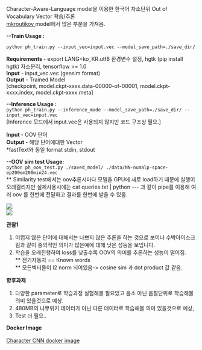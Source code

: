 Character-Aware-Language model을 이용한 한국어 자소단위 Out of Vocabulary Vector 학습/추론<br> <a href="https://github.com/mkroutikov/tf-lstm-char-cnn"> mkroutikov </a> model에서 많은 부분을 가져옴.

<b> --Train Usage : </b>
 
```python ph_train.py --input_vec=input.vec --model_save_path=./save_dir/```

<b> Requirements </b> - export LANG=ko_KR.utf8 환경변수 설정, hgtk (pip install hgtk) 자소분리, tensorflow >= 1.0<br>
  <b>Input</b> - input_vec.vec (gensim format)<br>
  <b>Output</b> - Trained Model  <br><t>       [checkpoint, model.ckpt-xxxx.data-00000-of-00001, model.ckpt-xxxx.index, model.ckpt-xxxx.meta]<br>


<b> --Inference Usage : </b> <br>
```python ph_train.py --inference_mode --model_save_path=./save_dir/ --input_vec=input.vec``` 
<br> [Inference 모드에서 input.vec은 사용되지 않지만 코드 구조상 필요.]

  <b> Input </b> - OOV 단어 <br>
  <b> Output </b> - 해당 단어에대한 Vector<br>
  *fastText와 동일 format stdin, stdout <br>

<b> --OOV sim test Usage: </b><br>
``` python ph_oov_test.py ./saved_model/ ./data/NN-numalp-space-ep200em200min24.vec ```<br>
** Similarity test에서는 oov추론시마다 모델을 GPU에 새로 load하기 때문에 실행이 오래걸리지만 실제사용시에는 cat queries.txt | python --- 과 같이 pipe를 이용해 여러 oov 를 한번에 전달하고 결과를 한번에 받을 수 있음. <br>

<img src="http://pds21.egloos.com/pds/201809/20/00/c0134200_5ba383ed5f18f.png"><br>
<img src="http://pds27.egloos.com/pds/201712/28/00/c0134200_5a447d9ddf353.png">

<b> 관찰1 </b><br>
1. 어렵지 않은 단어에 대해서는 나쁘지 않은 추론을 하는 것으로 보이나 수박아이스크림과 같이 중의적인 의미가 많은예에 대해 낮은 성능을 보입니다.
2. 학습을 오래진행하여 loss를 낮출수록 OOV의 의미를 추론하는 성능이 떨어짐.
<br>** 전기자동차 == Known words
<br>** 모든벡터들이 l2 norm 되어있음-> cosine sim 과 dot product 값 같음.

<b> 향후과제 </b><br>
1. 다양한 parameter로 학습과정 실험해볼 필요있고 음소 아닌 음절단위로 학습해볼 의미 있을것으로 예상.
2. 480MB의 나무위키 데이터가 아닌 다른 데이터로 학습해볼 의미 있을것으로 예상,
3. Test 더 필요..

<b> Docker Image </b><br>
<br> <a href="https://hub.docker.com/r/sngjuk/sukim_ph2/"> Character CNN docker image </a>

